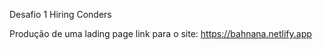 Desafio 1 Hiring Conders

Produção de uma lading page
link para o site: https://bahnana.netlify.app 
